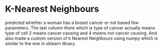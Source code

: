 
# K-Nearest Neighbours

predicted whether a woman has a breast cancer or not based few parameters. The last column there which is type
of cancer actually means type of cell 2 means cancer causing and 4 means not cancer causing.
And also made a custom version of k Nearest Neighbours using numpy which is similar to the one in sklearn library.
